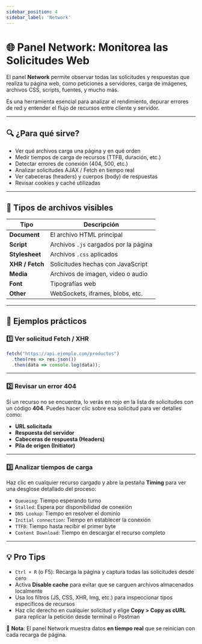 ```yaml
---
sidebar_position: 4
sidebar_label: 'Network'
---
```


# 🌐 Panel Network: Monitorea las Solicitudes Web

El panel **Network** permite observar todas las solicitudes y respuestas que realiza tu página web, como peticiones a servidores, carga de imágenes, archivos CSS, scripts, fuentes, y mucho más.

Es una herramienta esencial para analizar el rendimiento, depurar errores de red y entender el flujo de recursos entre cliente y servidor.

---

## 🔍 ¿Para qué sirve?

- Ver qué archivos carga una página y en qué orden
- Medir tiempos de carga de recursos (TTFB, duración, etc.)
- Detectar errores de conexión (404, 500, etc.)
- Analizar solicitudes AJAX / Fetch en tiempo real
- Ver cabeceras (headers) y cuerpos (body) de respuestas
- Revisar cookies y caché utilizadas

---

## 📂 Tipos de archivos visibles

| Tipo        | Descripción                              |
|-------------|------------------------------------------|
| **Document** | El archivo HTML principal                |
| **Script**   | Archivos `.js` cargados por la página    |
| **Stylesheet** | Archivos `.css` aplicados               |
| **XHR / Fetch** | Solicitudes hechas con JavaScript     |
| **Media**    | Archivos de imagen, video o audio        |
| **Font**     | Tipografías web                          |
| **Other**    | WebSockets, iframes, blobs, etc.         |

---

## 🧪 Ejemplos prácticos

### 1️⃣ Ver solicitud Fetch / XHR

```js title="Ejemplo con fetch"
fetch("https://api.ejemplo.com/productos")
  .then(res => res.json())
  .then(data => console.log(data));
```
---
### 2️⃣ Revisar un error 404

Si un recurso no se encuentra, lo verás en rojo en la lista de solicitudes con un código **404**. Puedes hacer clic sobre esa solicitud para ver detalles como:

- **URL solicitada**  
- **Respuesta del servidor**  
- **Cabeceras de respuesta (Headers)**  
- **Pila de origen (Initiator)**  

---

### 3️⃣ Analizar tiempos de carga

Haz clic en cualquier recurso cargado y abre la pestaña **Timing** para ver una desglose detallado del proceso:

- `Queueing`: Tiempo esperando turno  
- `Stalled`: Espera por disponibilidad de conexión  
- `DNS Lookup`: Tiempo en resolver el dominio  
- `Initial connection`: Tiempo en establecer la conexión  
- `TTFB`: Tiempo hasta recibir el primer byte  
- `Content Download`: Tiempo en descargar el recurso completo  

---

## 💡 Pro Tips

- `Ctrl + R` (o F5): Recarga la página y captura todas las solicitudes desde cero  
- Activa **Disable cache** para evitar que se carguen archivos almacenados localmente  
- Usa los filtros (JS, CSS, XHR, Img, etc.) para inspeccionar tipos específicos de recursos  
- Haz clic derecho en cualquier solicitud y elige **Copy > Copy as cURL** para replicar la petición desde terminal o Postman

📌 **Nota**: El panel Network muestra datos **en tiempo real** que se reinician con cada recarga de página.
